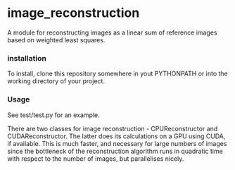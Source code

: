 # image_reconstruction #

A module for reconstructing images as a linear sum of reference images based on weighted least squares.

### installation ###

To install, clone this repository somewhere in yout PYTHONPATH or into the working directory of your project.

### Usage ###

See test/test.py for an example.

There are two classes for image reconstruction - CPUReconstructor and CUDAReconstructor. The latter does its calculations on a GPU using CUDA, if available. This is much faster, and necessary for large numbers of images since the bottleneck of the reconstruction algorithm runs in quadratic time with respect to the number of images, but parallelises nicely.